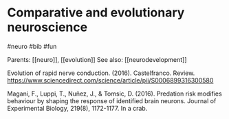 # Comparative and evolutionary neuroscience

#neuro #bib #fun

Parents: [[neuro]], [[evolution]]
See also: [[neurodevelopment]]

Evolution of rapid nerve conduction. (2016). Castelfranco. Review.
https://www.sciencedirect.com/science/article/pii/S0006899316300580

Magani, F., Luppi, T., Nuñez, J., & Tomsic, D. (2016). Predation risk modifies behaviour by shaping the response of identified brain neurons. Journal of Experimental Biology, 219(8), 1172-1177.
In a crab.
